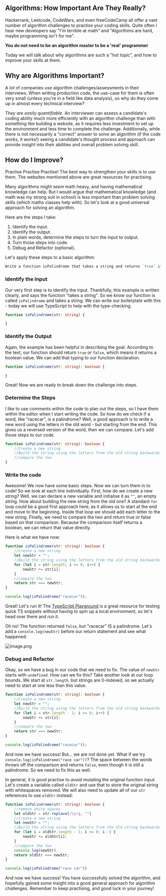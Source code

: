 ## Algorithms: How Important Are They Really?

Hackerrank, Leetcode, CodeWars, and even freeCodeCamp all offer a vast number of algorithm challenges to practise your coding skills. Quite often I hear new developers say "I'm terrible at math" and "Algorthims are hard, maybe programming isn't for me". 

**You do not need to be an algorithm master to be a 'real' programmer**

Today we will talk about why algorithms are such a "hot topic", and how to improve your skills at them. 

## Why are Algorithms Important?

A *lot* of companies use algorithm challenges/assessments in their interviews. When writing production code, the use-case for them is often very small (unless you're in a field like data analysis), so why do they come up in almost every technical interview?

*They are easily quantifiable.* An interviewer can assess a candidate's coding ability much more efficiently with an algorithm challenge than with something like building a website, as it requires less investment to set up the environment and less time to complete the challenge. Additionally, while there is not necessarily a "correct" answer to solve an algorithm (if the code works, it works!) seeing a candidate's thought process and approach can provide insight into their abilities and overall problem solving skill.

## How do I Improve?

Practise Practise Practise! The best way to strengthen your skills is to *use* them. The websites mentioned above are great resources for practising. 

Many algorithms might *seem* math heavy, and having mathematical knowledge can help. But I would argue that mathematical knowledge (and math was my strong suit in school) is less important than problem solving skills (which maths classes help with). So let's look at a good universal approach for solving an algorithm.

Here are the steps I take:
1. Identify the input.
1. Identify the output.
1. In plain words, determine the steps to turn the input to output.
1. Turn those steps into code. 
1. Debug and Refactor (optional).

Let's apply these steps to a basic algorithm:

```md
Write a function isPalindrome that takes a string and returns `true` if the string is a palindrome (the same spelled backwards and forwards) or `false` if it is not.
```

### Identify the Input

Our very first step is to identify the input. Thankfully, this example is written clearly, and says the function "takes a string". So we know our function is called `isPalindrome` and takes a string. We can write our boilerplate with this - today we will use TypeScript to help with the type-checking. 

```typescript
function isPalindrome(str: string) {

}
```

### Identify the Output

Again, the example has been helpful in describing the goal. According to the text, our function should return `true` or `false`, which means it returns a boolean value. We can add that typing to our function declaration.

```typescript
function isPalindrome(str: string): boolean {

}
```

Great! Now we are ready to break down the challenge into steps.

### Determine the Steps

I like to use comments within the code to plan out the steps, so I have them within the editor when I start writing the code. So how do we check if a word, like "racecar", is a palindrome? Well, a good approach is to write a new word using the letters in the old word - but starting from the end. This gives us a reversed version of the word, then we can compare. Let's add those steps to our code.

```typescript
function isPalindrome(str: string): boolean {
    //Create a new string
    //Build the string using the letters from the old string backwards
    //compare the two
}
```

### Write the code

Awesome! We now have some basic steps. Now we can turn them in to code! So we look at each line individually. First, how do we create a new string? Well, we can declare a new variable and initialise it as `""`, an empty string. How about building the new string from the old one? A standard `for` loop could be a good first approach here, as it allows us to start at the end and move to the beginning. Inside that loop we should add each letter to the new string. Finally, we need to compare the two and return true or false based on that comparison. Because the comparison itself returns a boolean, we can return that value directly.

Here is what we have now:
```typescript
function isPalindrome(str: string): boolean {
    //Create a new string
    let newStr = "";
    //Build the string using the letters from the old string backwards
    for (let i = str.length; i >= 0; i++) {
        newStr += str[i];
    }
    //compare the two
    return str === newStr;
}

console.log(isPalindrome("racecar"));
```

Great! Let's run it! The [TypeScript Playground](https://www.typescriptlang.org/play) is a great resource for testing quick TS snippets without having to spin up a local environment, so let's head over there and run it. 

Oh no! The function returned `false`, but "racecar" IS a palindrome. Let's add a `console.log(newStr)` before our return statement and see what happened:

![image.png](https://cdn.hashnode.com/res/hashnode/image/upload/v1602346103266/L0CXmJG42.png)

### Debug and Refactor

Okay, so we have a bug in our code that we need to fix. The value of `newStr` starts with `undefined`. How can we fix this? Take another look at our loop bounds. We start at `str.length`, but strings are 0-indexed, so we actually need to start at one less than this value.

```typescript
function isPalindrome(str: string): boolean {
    //Create a new string
    let newStr = "";
    //Build the string using the letters from the old string backwards
    for (let i = str.length - 1; i >= 0; i++) {
        newStr += str[i];
    }
    //compare the two
    return str === newStr;
}

console.log(isPalindrome("racecar"));
```

And now we have success! But... we are not done yet. What if we try `console.log(isPalindrome("race car"))`? The space between the words throws off the comparison and returns `false`, even though it is still a palindrome. So we need to fix this as well. 

In general, it is good practise to *avoid* mutating the original function input. Let's create a variable called `oldStr` and use that to store the original string with whitespaces removed. We will also need to update all of our `str` references to use `oldStr` instead:

```typescript
function isPalindrome(str: string): boolean {
    //remove white spaces
    let oldStr = str.replace(/\s/g, "")
    //Create a new string
    let newStr = "";
    //Build the string using the letters from the old string backwards
    for (let i = oldStr.length - 1; i >= 0; i--) {
        newStr += oldStr[i];
    }
    //compare the two
    console.log(newStr)
    return oldStr === newStr;
}

console.log(isPalindrome("race car"))
```

And now we have success! You have successfully solved the algorithm, and hopefully gained some insight into a good general approach for algorithm challenges. Remember to keep practising, and good luck in your journey!

